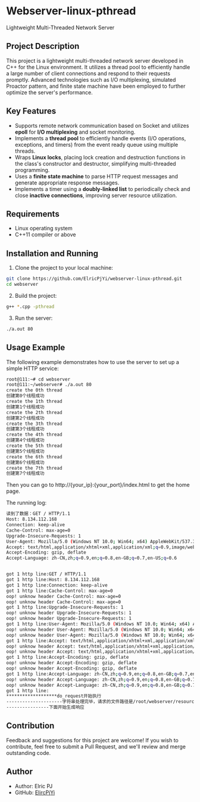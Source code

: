 # Webserver-linux-pthread


Lightweight Multi-Threaded Network Server

## Project Description

This project is a lightweight multi-threaded network server developed in C++ for the Linux environment. It utilizes a thread pool to efficiently handle a large number of client connections and respond to their requests promptly. Advanced technologies such as I/O multiplexing, simulated Proactor pattern, and finite state machine have been employed to further optimize the server's performance.

## Key Features

- Supports remote network communication based on Socket and utilizes **epoll** for **I/O multiplexing** and socket monitoring.
- Implements a **thread pool** to efficiently handle events (I/O operations, exceptions, and timers) from the event ready queue using multiple threads.
- Wraps **Linux locks**, placing lock creation and destruction functions in the class's constructor and destructor, simplifying multi-threaded programming.
- Uses a **finite state machine** to parse HTTP request messages and generate appropriate response messages.
- Implements a timer using a **doubly-linked list** to periodically check and close **inactive connections**, improving server resource utilization.

## Requirements

- Linux operating system
- C++11 compiler or above

## Installation and Running

1. Clone the project to your local machine:

```bash
git clone https://github.com/ElricPjYi/webserver-linux-pthread.git
cd webserver
```

2. Build the project:

```bash
g++ *.cpp -pthread
```

3. Run the server:

```bash
./a.out 80
```

## Usage Example

The following example demonstrates how to use the server to set up a simple HTTP service:

```bash
root@111:~# cd webserver
root@111:~/webserver# ./a.out 80
create the 0th thread
创建第0个线程成功
create the 1th thread
创建第1个线程成功
create the 2th thread
创建第2个线程成功
create the 3th thread
创建第3个线程成功
create the 4th thread
创建第4个线程成功
create the 5th thread
创建第5个线程成功
create the 6th thread
创建第6个线程成功
create the 7th thread
创建第7个线程成功

```

Then you can go to http://{your_ip}:{your_port}/index.html to get the home page.

The running log:
```bash
读到了数据：GET / HTTP/1.1
Host: 8.134.112.168
Connection: keep-alive
Cache-Control: max-age=0
Upgrade-Insecure-Requests: 1
User-Agent: Mozilla/5.0 (Windows NT 10.0; Win64; x64) AppleWebKit/537.36 (KHTML, like Gecko) Chrome/115.0.0.0 Safari/537.36 Edg/115.0.1901.188
Accept: text/html,application/xhtml+xml,application/xml;q=0.9,image/webp,image/apng,*/*;q=0.8,application/signed-exchange;v=b3;q=0.7
Accept-Encoding: gzip, deflate
Accept-Language: zh-CN,zh;q=0.9,en;q=0.8,en-GB;q=0.7,en-US;q=0.6


got 1 http line:GET / HTTP/1.1
got 1 http line:Host: 8.134.112.168
got 1 http line:Connection: keep-alive
got 1 http line:Cache-Control: max-age=0
oop! unknow header Cache-Control: max-age=0
oop! unknow header Cache-Control: max-age=0
got 1 http line:Upgrade-Insecure-Requests: 1
oop! unknow header Upgrade-Insecure-Requests: 1
oop! unknow header Upgrade-Insecure-Requests: 1
got 1 http line:User-Agent: Mozilla/5.0 (Windows NT 10.0; Win64; x64) AppleWebKit/537.36 (KHTML, like Gecko) Chrome/115.0.0.0 Safari/537.36 Edg/115.0.1901.188
oop! unknow header User-Agent: Mozilla/5.0 (Windows NT 10.0; Win64; x64) AppleWebKit/537.36 (KHTML, like Gecko) Chrome/115.0.0.0 Safari/537.36 Edg/115.0.1901.188
oop! unknow header User-Agent: Mozilla/5.0 (Windows NT 10.0; Win64; x64) AppleWebKit/537.36 (KHTML, like Gecko) Chrome/115.0.0.0 Safari/537.36 Edg/115.0.1901.188
got 1 http line:Accept: text/html,application/xhtml+xml,application/xml;q=0.9,image/webp,image/apng,*/*;q=0.8,application/signed-exchange;v=b3;q=0.7
oop! unknow header Accept: text/html,application/xhtml+xml,application/xml;q=0.9,image/webp,image/apng,*/*;q=0.8,application/signed-exchange;v=b3;q=0.7
oop! unknow header Accept: text/html,application/xhtml+xml,application/xml;q=0.9,image/webp,image/apng,*/*;q=0.8,application/signed-exchange;v=b3;q=0.7
got 1 http line:Accept-Encoding: gzip, deflate
oop! unknow header Accept-Encoding: gzip, deflate
oop! unknow header Accept-Encoding: gzip, deflate
got 1 http line:Accept-Language: zh-CN,zh;q=0.9,en;q=0.8,en-GB;q=0.7,en-US;q=0.6
oop! unknow header Accept-Language: zh-CN,zh;q=0.9,en;q=0.8,en-GB;q=0.7,en-US;q=0.6
oop! unknow header Accept-Language: zh-CN,zh;q=0.9,en;q=0.8,en-GB;q=0.7,en-US;q=0.6
got 1 http line:
*******************do_request开始执行
---------------------字符串处理完毕，请求的文件路径是/root/webserver/resources/
----------------下面开始生成响应
```


## Contribution

Feedback and suggestions for this project are welcome! If you wish to contribute, feel free to submit a Pull Request, and we'll review and merge outstanding code.


## Author

- Author: Elric PJ
- GitHub: [ElircPjYi](https://github.com/ElircPjYi)





